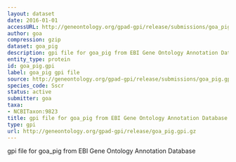 ```yaml
---
layout: dataset
date: 2016-01-01
accessURL: http://geneontology.org/gpad-gpi/release/submissions/goa_pig.gpi.gz
author: goa
compression: gzip
dataset: goa_pig
description: gpi file for goa_pig from EBI Gene Ontology Annotation Database
entity_type: protein
id: goa_pig.gpi
label: goa_pig gpi file
source: http://geneontology.org/gpad-gpi/release/submissions/goa_pig.gpi.gz
species_code: Sscr
status: active
submitter: goa
taxa:
- NCBITaxon:9823
title: gpi file for goa_pig from EBI Gene Ontology Annotation Database
type: gpi
url: http://geneontology.org/gpad-gpi/release/goa_pig.gpi.gz
---
```


gpi file for goa_pig from EBI Gene Ontology Annotation Database